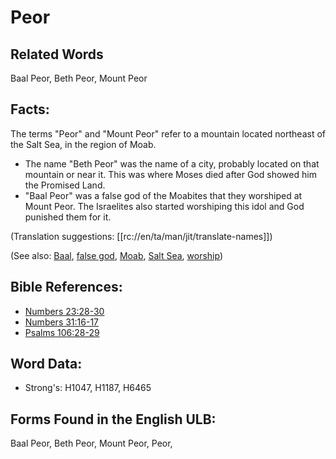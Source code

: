 # Peor

## Related Words

Baal Peor, Beth Peor, Mount Peor

## Facts:

The terms "Peor" and "Mount Peor" refer to a mountain located northeast of the Salt Sea, in the region of Moab.

* The name "Beth Peor" was the name of a city, probably located on that mountain or near it. This was where Moses died after God showed him the Promised Land.
* "Baal Peor" was a false god of the Moabites that they worshiped at Mount Peor. The Israelites also started worshiping this idol and God punished them for it.

(Translation suggestions: [[rc://en/ta/man/jit/translate-names]])

(See also: [Baal](../names/baal.md), [false god](../kt/falsegod.md), [Moab](../names/moab.md), [Salt Sea](../names/saltsea.md), [worship](../kt/worship.md))

## Bible References:

* [Numbers 23:28-30](rc://en/tn/help/num/23/28)
* [Numbers 31:16-17](rc://en/tn/help/num/31/16)
* [Psalms 106:28-29](rc://en/tn/help/psa/106/028)

## Word Data:

* Strong's: H1047, H1187, H6465

## Forms Found in the English ULB:

Baal Peor, Beth Peor, Mount Peor, Peor,  
